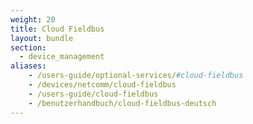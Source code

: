```yaml
---
weight: 20
title: Cloud Fieldbus
layout: bundle
section: 
  - device_management
aliases:
    - /users-guide/optional-services/#cloud-fieldbus
    - /devices/netcomm/cloud-fieldbus
    - /users-guide/cloud-fieldbus
    - /benutzerhandbuch/cloud-fieldbus-deutsch
---
```

